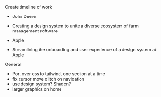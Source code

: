 Create timeline of work

- John Deere
- Creating a design system to unite a diverse ecosystem of farm management software

- Apple
- Streamlining the onboarding and user experience of a design system at Apple


General
- Port over css to tailwind, one section at a time
- fix cursor move glitch on navigation
- use design system? Shadcn?
- larger graphics on home